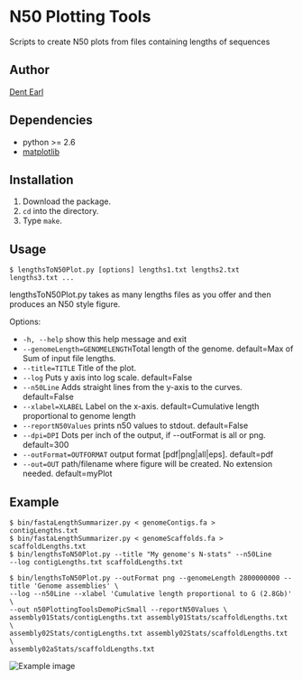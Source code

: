 # N50 Plotting Tools
Scripts to create N50 plots from files containing lengths of sequences

## Author
[Dent Earl](https://github.com/dentearl/)

## Dependencies
* python >= 2.6
* [matplotlib](http://matplotlib.sourceforge.net/)

## Installation
1. Download the package.
2. <code>cd</code> into the directory.
3. Type <code>make</code>.

## Usage
<code>$ lengthsToN50Plot.py [options] lengths1.txt lengths2.txt lengths3.txt ... </code>

lengthsToN50Plot.py takes as many lengths files as you offer and then produces an N50 style figure.


Options:

* <code>-h, --help</code>            show this help message and exit
* <code>--genomeLength=GENOMELENGTH</code>Total length of the genome. default=Max of Sum of input file lengths.
* <code>--title=TITLE</code>         Title of the plot.
* <code>--log</code>                 Puts y axis into log scale. default=False
* <code>--n50Line</code>             Adds straight lines from the y-axis to the curves. default=False
* <code>--xlabel=XLABEL</code>       Label on the x-axis. default=Cumulative length proportional to genome length
* <code>--reportN50Values</code>     prints n50 values to stdout. default=False
* <code>--dpi=DPI</code>             Dots per inch of the output, if --outFormat is all or png. default=300
* <code>--outFormat=OUTFORMAT</code> output format [pdf|png|all|eps]. default=pdf
* <code>--out=OUT</code>             path/filename where figure will be created. No extension needed. default=myPlot


## Example

<code>$ bin/fastaLengthSummarizer.py < genomeContigs.fa  > contigLengths.txt</code>  
<code>$ bin/fastaLengthSummarizer.py < genomeScaffolds.fa  > scaffoldLengths.txt</code>  
<code>$ bin/lengthsToN50Plot.py --title "My genome's N-stats" --n50Line --log contigLengths.txt scaffoldLengths.txt</code>  

    $ bin/lengthsToN50Plot.py --outFormat png --genomeLength 2800000000 --title 'Genome assemblies' \
    --log --n50Line --xlabel 'Cumulative length proportional to G (2.8Gb)' \
    --out n50PlottingToolsDemoPicSmall --reportN50Values \
    assembly01Stats/contigLengths.txt assembly01Stats/scaffoldLengths.txt \
    assembly02Stats/contigLengths.txt assembly02Stats/scaffoldLengths.txt \
    assembly02aStats/scaffoldLengths.txt  

![Example image](http://compbio.soe.ucsc.edu/assemblathon1/n50PlottingToolsDemoPicSmall.png)